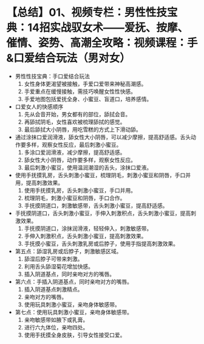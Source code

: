 # 【总结】01、视频专栏：男性性技宝典：14招实战驭女术——爱抚、按摩、催情、姿势、高潮全攻略：视频课程：手&口爱结合玩法（男对女）

-   男性性技宝典：手口爱结合玩法
    1.  女性身体更渴望被接触，手爱口爱带来神秘高潮感。
    2.  手爱重点在缓慢接触，需技巧唤醒女性性快感。
    3.  手爱地图包括爱抚全身、小蜜豆、盲道口，培养感情。
-   口爱女人的快感顺序
    1.  先从会音开始，男女都有的部位，舔拭会音。
    2.  再舔拭阴毛，女性喜欢被梳理舔拭的感觉。
    3.  最后舔拭大小阴唇，用吃雪糕的方式上下滑动舔。
-   通过涂抹口爱润滑液，舔女性大小阴唇，可以减少摩擦，提高舒适感。舌头动作要多样，观察女性反应，最后刺激小蜜豆。
    1.  多涂口爱润滑液，减少摩擦，提高舒适感。
    2.  舔女性大小阴唇，动作要多样，观察女性反应。
    3.  最后刺激小蜜豆，使用温润潮湿的舌头，涂抹口爱液。
-   使用手抚摸乳房，舌头刺激小蜜豆，梳理阴毛，刺激小蜜豆和阴唇，手口并用，提高刺激效果。
    1.  使用手抚摸乳房，舌头刺激小蜜豆，手口并用。
    2.  梳理阴毛，刺激小蜜豆和阴唇，手口合作。
    3.  手抚摸阴道口，刺激敏感带，舌头刺激小蜜豆，提高舒适感。
-   手抚摸阴道口，舌头刺激小蜜豆，手伸入刺激积点，舌头刺激小蜜豆，提高刺激效果。
    1.  手抚摸阴道口，涂抹润滑液，轻轻伸入，刺激敏感带。
    2.  手伸入刺激积点，舌头刺激小蜜豆，提高刺激效果。
    3.  手抚摸小蜜豆，舌头刺激乳房或后脖子，使用手指提高刺激效果。
-   第五点：舔湿乳房或后脖子，刺激敏感区域。
    1.  舔湿后脖子可带来刺激。
    2.  利用舌头舔湿菊花增加快感。
    3.  插入阴道基点，同时亲吻对方的嘴唇。
-   第六点：手插入阴道基点，同时亲吻对方的嘴唇。
    1.  插入阴道基点刺激精点。
    2.  亲吻对方的嘴唇。
    3.  使用玩具刺激小蜜豆，亲吻身体敏感带。
-   第七点：使用玩具刺激小蜜豆，亲吻身体敏感带。
    1.  亲吻敏感带如腋下或乳膏。
    2.  进行六九体位，亲吻四处。
    3.  使用手抚摸全身皮肤，引导女性接受口爱。